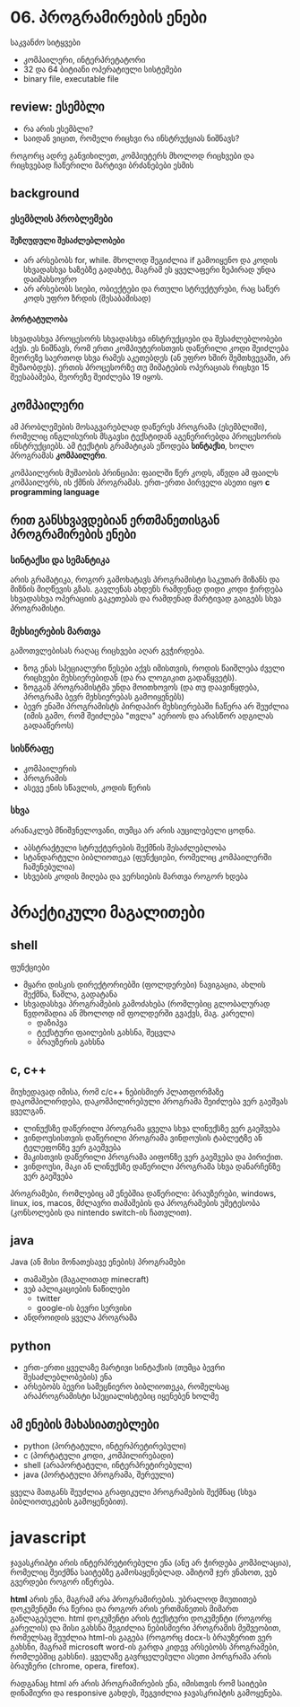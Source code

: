 # 06. პროგრამირების ენები


საკვანძო სიტყვები
- კომპაილერი, ინტერპრეტატორი
- 32 და 64 ბიტიანი ოპერატიული სისტემები
- binary file, executable file


## review: ესემბლი
- რა არის ესემბლი?
- საიდან ვიცით, რომელი რიცხვი რა ინსტრუქციას ნიშნავს?

როგორც ადრე განვიხილეთ, კომპიუტერს მხოლოდ რიცხვები და რიცხვებად ჩაწერილი მარტივი ბრძანებები ესმის

## background
### ესემბლის პრობლემები

#### შეზღუდული შესაძლებლობები
- არ არსებობს for, while. მხოლოდ შეგიძლია if გამოიყენო და კოდის სხვადასხვა ხაზებზე გადახტე, მაგრამ ეს ყველაფერი ზეპირად უნდა დაიმახსოვრო
- არ არსებობს სიები, ობიექტები და რთული სტრუქტურები, რაც საწერ კოდს უფრო ზრდის (შესაბამისად)

#### პორტატულობა
სხვადასხვა პროცესორს სხვადასხვა ინსტრუქციები და შესაძლებლობები აქვს. ეს ნიშნავს, რომ ერთი კომპიუტერისთვის დაწერილი კოდი შეიძლება მეორეზე საერთოდ სხვა რამეს აკეთებდეს (ან უფრო ხშირ შემთხვევაში, არ მუშაობდეს). ერთის პროცესორზე თუ მიმატების ოპერაციას რიცხვი 15 შეესაბამება, მეორეზე შეიძლება 19 იყოს.


## კომპაილერი
ამ პრობლემების მოსაგვარებლად დაწერეს პროგრამა (ესემბლიში), რომელიც ინგლისურის მსგავსი ტექსტიდან აგენერირებდა პროცესორის ინსტრუქციებს. ამ ტექსტის გრამატიკას ეწოდება **სინტაქსი**, ხოლო პროგრამას **კომპაილერი**.

კომპაილერის მუშაობის პრინციპი: ფაილში წერ კოდს, აწვდი ამ ფაილს კომპაილერს, ის ქმნის პროგრამას. ერთ-ერთი პირველი ასეთი იყო **c programming language**


## რით განსხვავდებიან ერთმანეთისგან პროგრამირების ენები
### სინტაქსი და სემანტიკა
არის გრამატიკა, როგორ გამოხატავს პროგრამისტი საკუთარ მიზანს და მიზნის მიღწევის გზას. გავლენას ახდენს რამდენად დიდი კოდი ჭირდება სხვადასხვა ოპერაციის გაკეთებას და რამდენად მარტივად გაიგებს სხვა პროგრამისტი.


### მეხსიერების მართვა
გამოთვლებისას რაღაც რიცხვები აღარ გვჭირდება.

- ზოგ ენას სპეციალური წესები აქვს იმისთვის, როდის წაიშლება ძველი რიცხვები მეხსიერებიდან (და რა ლოგიკით გადაწყვეტს).
- ზოგგან პროგრამისტმა უნდა მოითხოვოს (და თუ დაავიწყდება, პროგრამა ბევრ მეხსიერებას გამოიყენებს) 
- ბევრ ენაში პროგრამისტს პირდაპირ მეხსიერებაში ჩაწერა არ შეუძლია (იმის გამო, რომ შეიძლება "თვლა" აერიოს და არასწორ ადგილას გადააწეროს)

### სისწრაფე
- კომპაილერის
- პროგრამის
- ასევე ენის სწავლის, კოდის წერის

### სხვა
არანაკლებ მნიშვნელოვანი, თუმცა არ არის აუცილებელი ცოდნა.
- აბსტრაქტული სტრუქტურების შექმნის შესაძლებლობა
- სტანდარტული ბიბლიოთეკა (ფუნქციები, რომელიც კომპაილერში ჩაშენებულია)
- სხვების კოდის მიღება და ვერსიების მართვა როგორ ხდება


    
# პრაქტიკული მაგალითები

## shell
ფუნქციები
- მყარი დისკის დირექტორიებში (ფოლდერები) ნავიგაცია, ახლის შექმნა, წაშლა, გადატანა 
- სხვადასხვა პროგრამების გამოძახება (რომლებიც გლობალურად წვდომადია ან მხოლოდ იმ ფოლდერში გვაქვს, მაგ. კარელი)
    + დაზიპვა
    + ტექსტური ფაილების გახსნა, შეცვლა
    + ბრაუზერის გახსნა

## c, c++
მიუხედავად იმისა, რომ c/c++ ნებისმიერ პლათფორმაზე დაკომპილირდება, დაკომპილირებული პროგრამა შეიძლება ვერ გაეშვას ყველგან.
- ლინუქსზე დაწერილი პროგრამა ყველა სხვა ლინუქსზე ვერ გაეშვება
- ვინდოუსისთვის დაწერილი პროგრამა ვინდოუსის ტაბლეტზე ან ტელეფონზე ვერ გაეშვება 
- მაკისთვის დაწერილი პროგრამა აიფონზე ვერ გაეშვება და პირიქით. 
- ვინდოუსი, მაკი ან ლინუქსზე დაწერილი პროგრამა სხვა დანარჩენზე ვერ გაეშვება

პროგრამები, რომლებიც ამ ენებშია დაწერილი: ბრაუზერები, windows, linux, ios, macos, მძლავრი თამაშების და პროგრამების უმეტესობა (კონსოლების და nintendo switch-ის ჩათვლით). 

## java
Java (ან მისი მონათესავე ენების) პროგრამები
- თამაშები (მაგალითად minecraft)
- ვებ აპლიკაციების ნაწილები
    - twitter
    - google-ის ბევრი სერვისი
- ანდროიდის ყველა პროგრამა

## python
- ერთ-ერთი ყველაზე მარტივი სინტაქსის (თუმცა ბევრი შესაძლებლობების) ენა
- არსებობს ბევრი სამეცნიერო ბიბლიოთეკა, რომელსაც არაპროგრამისტი სპეციალისტებიც იყენებენ ხოლმე


## ამ ენების მახასიათებლები
- python (პორტატული, ინტერპრეტირებული)
- c (პორტატული კოდი, კომპილირებადი)
- shell (არაპორტატული, ინტერპრეტირებული)
- java (პორტატული პროგრამა, შერეული)

ყველა მათგანს შეუძლია გრაფიკული პროგრამების შექმნაც (სხვა ბიბლიოთეკების გამოყენებით).


# javascript
ჯავასკრიპტი არის ინტერპრეტირებული ენა (ანუ არ ჭირდება კომპილაცია), რომელიც შეიქმნა საიტებზე გამოსაყენებლად. ამიტომ ჯერ ვნახოთ, ვებ გვერდები როგორ იწერება. 

**html** არის ენა, მაგრამ არა პროგრამირების. უბრალოდ მიუთითებ დოკუმენტში რა წერია და როგორ არის ერთმანეთის მიმართ განლაგებული. html დოკუმენტი არის ტექსტური დოკუმენტი (როგორც კარელის) და მისი გახსნა შეგიძლია ნებისმიერი პროგრამის მეშვეობით, რომელსაც შეუძლია html-ის გაგება (როგორც docx-ს ბრაუზერით ვერ გახსნი, მაგრამ microsoft word-ის გარდა კიდევ არსებობს პროგრამები, რომლებშიც გახსნი). ყველაზე გავრცელებული ასეთი პორგრამა არის ბრაუზერი (chrome, opera, firefox).

რადგანაც html არ არის პროგრამირების ენა, იმისთვის რომ საიტები დინამიური და responsive გახდეს, შეგვიძლია ჯავასკრიპტის გამოყენება.


